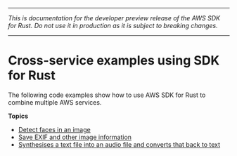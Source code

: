 --------

 *This is documentation for the developer preview release of the AWS SDK for Rust\. Do not use it in production as it is subject to breaking changes\.* 

--------

# Cross\-service examples using SDK for Rust<a name="rust_code_examples_cross_service"></a>

The following code examples show how to use AWS SDK for Rust to combine multiple AWS services\.

**Topics**
+ [Detect faces in an image](cross_DetectFaces_rust_topic.md)
+ [Save EXIF and other image information](cross_DetectLabels_rust_topic.md)
+ [Synthesises a text file into an audio file and converts that back to text](cross_Telephone_rust_topic.md)